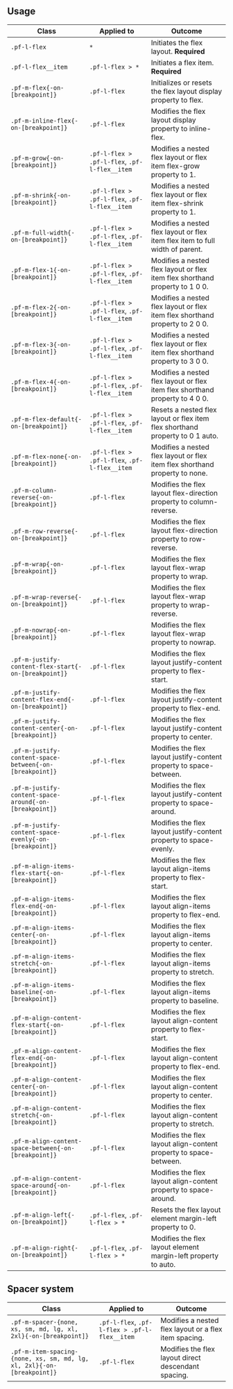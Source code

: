 ## Usage

| Class | Applied to | Outcome |
| -- | -- | -- |
| `.pf-l-flex` | `*` | Initiates the flex layout. **Required** |
| `.pf-l-flex__item` | `.pf-l-flex > *` | Initiates a flex item. **Required** |
| `.pf-m-flex{-on-[breakpoint]}` | `.pf-l-flex` | Initializes or resets the flex layout display property to flex. |
| `.pf-m-inline-flex{-on-[breakpoint]}` | `.pf-l-flex` | Modifies the flex layout display property to inline-flex. |
| `.pf-m-grow{-on-[breakpoint]}` | `.pf-l-flex > .pf-l-flex`, `.pf-l-flex__item` | Modifies a nested flex layout or flex item flex-grow property to 1. |
| `.pf-m-shrink{-on-[breakpoint]}` | `.pf-l-flex > .pf-l-flex`, `.pf-l-flex__item` | Modifies a nested flex layout or flex item flex-shrink property to 1. |
| `.pf-m-full-width{-on-[breakpoint]}` | `.pf-l-flex > .pf-l-flex`, `.pf-l-flex__item` | Modifies a nested flex layout or flex item flex item to full width of parent. |
| `.pf-m-flex-1{-on-[breakpoint]}` | `.pf-l-flex > .pf-l-flex`, `.pf-l-flex__item` | Modifies a nested flex layout or flex item flex shorthand property to 1 0 0. |
| `.pf-m-flex-2{-on-[breakpoint]}` | `.pf-l-flex > .pf-l-flex`, `.pf-l-flex__item` | Modifies a nested flex layout or flex item flex shorthand property to 2 0 0. |
| `.pf-m-flex-3{-on-[breakpoint]}` | `.pf-l-flex > .pf-l-flex`, `.pf-l-flex__item` | Modifies a nested flex layout or flex item flex shorthand property to 3 0 0. |
| `.pf-m-flex-4{-on-[breakpoint]}` | `.pf-l-flex > .pf-l-flex`, `.pf-l-flex__item` | Modifies a nested flex layout or flex item flex shorthand property to 4 0 0. |
| `.pf-m-flex-default{-on-[breakpoint]}` | `.pf-l-flex > .pf-l-flex`, `.pf-l-flex__item` | Resets a nested flex layout or flex item flex shorthand property to 0 1 auto. |
| `.pf-m-flex-none{-on-[breakpoint]}` | `.pf-l-flex > .pf-l-flex`, `.pf-l-flex__item` | Modifies a nested flex layout or flex item flex shorthand property to none. |
| `.pf-m-column-reverse{-on-[breakpoint]}` | `.pf-l-flex` | Modifies the flex layout flex-direction property to column-reverse. |
| `.pf-m-row-reverse{-on-[breakpoint]}` | `.pf-l-flex` | Modifies the flex layout flex-direction property to row-reverse. |
| `.pf-m-wrap{-on-[breakpoint]}` | `.pf-l-flex` | Modifies the flex layout flex-wrap property to wrap. |
| `.pf-m-wrap-reverse{-on-[breakpoint]}` | `.pf-l-flex` | Modifies the flex layout flex-wrap property to wrap-reverse. |
| `.pf-m-nowrap{-on-[breakpoint]}` | `.pf-l-flex` | Modifies the flex layout flex-wrap property to nowrap. |
| `.pf-m-justify-content-flex-start{-on-[breakpoint]}` | `.pf-l-flex` | Modifies the flex layout justify-content property to flex-start. |
| `.pf-m-justify-content-flex-end{-on-[breakpoint]}` | `.pf-l-flex` | Modifies the flex layout justify-content property to flex-end. |
| `.pf-m-justify-content-center{-on-[breakpoint]}` | `.pf-l-flex` | Modifies the flex layout justify-content property to center. |
| `.pf-m-justify-content-space-between{-on-[breakpoint]}` | `.pf-l-flex` | Modifies the flex layout justify-content property to space-between. |
| `.pf-m-justify-content-space-around{-on-[breakpoint]}` | `.pf-l-flex` | Modifies the flex layout justify-content property to space-around. |
| `.pf-m-justify-content-space-evenly{-on-[breakpoint]}` | `.pf-l-flex` | Modifies the flex layout justify-content property to space-evenly. |
| `.pf-m-align-items-flex-start{-on-[breakpoint]}` | `.pf-l-flex` | Modifies the flex layout align-items property to flex-start. |
| `.pf-m-align-items-flex-end{-on-[breakpoint]}` | `.pf-l-flex` | Modifies the flex layout align-items property to flex-end. |
| `.pf-m-align-items-center{-on-[breakpoint]}` | `.pf-l-flex` | Modifies the flex layout align-items property to center. |
| `.pf-m-align-items-stretch{-on-[breakpoint]}` | `.pf-l-flex` | Modifies the flex layout align-items property to stretch. |
| `.pf-m-align-items-baseline{-on-[breakpoint]}` | `.pf-l-flex` | Modifies the flex layout align-items property to baseline. |
| `.pf-m-align-content-flex-start{-on-[breakpoint]}` | `.pf-l-flex` | Modifies the flex layout align-content property to flex-start. |
| `.pf-m-align-content-flex-end{-on-[breakpoint]}` | `.pf-l-flex` | Modifies the flex layout align-content property to flex-end. |
| `.pf-m-align-content-center{-on-[breakpoint]}` | `.pf-l-flex` | Modifies the flex layout align-content property to center. |
| `.pf-m-align-content-stretch{-on-[breakpoint]}` | `.pf-l-flex` | Modifies the flex layout align-content property to stretch. |
| `.pf-m-align-content-space-between{-on-[breakpoint]}` | `.pf-l-flex` | Modifies the flex layout align-content property to space-between. |
| `.pf-m-align-content-space-around{-on-[breakpoint]}` | `.pf-l-flex` | Modifies the flex layout align-content property to space-around. |
| `.pf-m-align-left{-on-[breakpoint]}` | `.pf-l-flex`, `.pf-l-flex > *` | Resets the flex layout element margin-left property to 0. |
| `.pf-m-align-right{-on-[breakpoint]}` | `.pf-l-flex`, `.pf-l-flex > *` | Modifies the flex layout element margin-left property to auto. |


## Spacer system

| Class | Applied to | Outcome |
| -- | -- | -- |
| `.pf-m-spacer-{none, xs, sm, md, lg, xl, 2xl}{-on-[breakpoint]}` | `.pf-l-flex`, `.pf-l-flex > .pf-l-flex__item` |  Modifies a nested flex layout or a flex item spacing. |
| `.pf-m-item-spacing-{none, xs, sm, md, lg, xl, 2xl}{-on-[breakpoint]}` | `.pf-l-flex` |  Modifies the flex layout direct descendant spacing. |